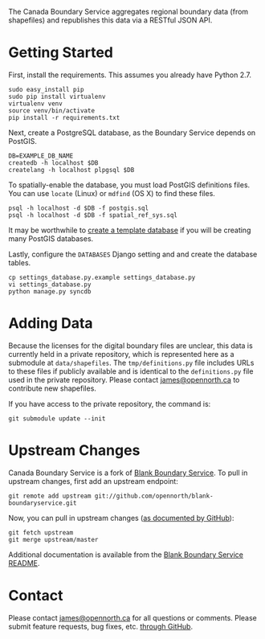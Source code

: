 The Canada Boundary Service aggregates regional boundary data (from shapefiles) and republishes this data via a RESTful JSON API.

# Getting Started

First, install the requirements. This assumes you already have Python 2.7.

    sudo easy_install pip
    sudo pip install virtualenv
    virtualenv venv
    source venv/bin/activate
    pip install -r requirements.txt

Next, create a PostgreSQL database, as the Boundary Service depends on PostGIS.

    DB=EXAMPLE_DB_NAME
    createdb -h localhost $DB
    createlang -h localhost plpgsql $DB

To spatially-enable the database, you must load PostGIS definitions files. You can use `locate` (Linux) or `mdfind` (OS X) to find these files.

    psql -h localhost -d $DB -f postgis.sql
    psql -h localhost -d $DB -f spatial_ref_sys.sql

It may be worthwhile to [create a template database](http://www.bigfastblog.com/landsliding-into-postgis-with-kml-files) if you will be creating many PostGIS databases.

Lastly, configure the `DATABASES` Django setting and and create the database tables.

    cp settings_database.py.example settings_database.py
    vi settings_database.py
    python manage.py syncdb

# Adding Data

Because the licenses for the digital boundary files are unclear, this data is currently held in a private repository, which is represented here as a submodule at `data/shapefiles`. The `tmp/definitions.py` file includes URLs to these files if publicly available and is identical to the `definitions.py` file used in the private repository. Please contact [james@opennorth.ca](mailto:james@opennorth.ca) to contribute new shapefiles.

If you have access to the private repository, the command is:

    git submodule update --init

# Upstream Changes

Canada Boundary Service is a fork of [Blank Boundary Service](https://github.com/opennorth/blank-boundaryservice). To pull in upstream changes, first add an upstream endpoint:

    git remote add upstream git://github.com/opennorth/blank-boundaryservice.git

Now, you can pull in upstream changes ([as documented by GitHub](http://help.github.com/fork-a-repo/)):

    git fetch upstream
    git merge upstream/master

Additional documentation is available from the [Blank Boundary Service README](https://github.com/opennorth/blank-boundaryservice#readme).

# Contact

Please contact [james@opennorth.ca](mailto:james@opennorth.ca) for all questions or comments. Please submit feature requests, bug fixes, etc. [through GitHub](https://github.com/opennorth/canada-boundaryservice/issues).
